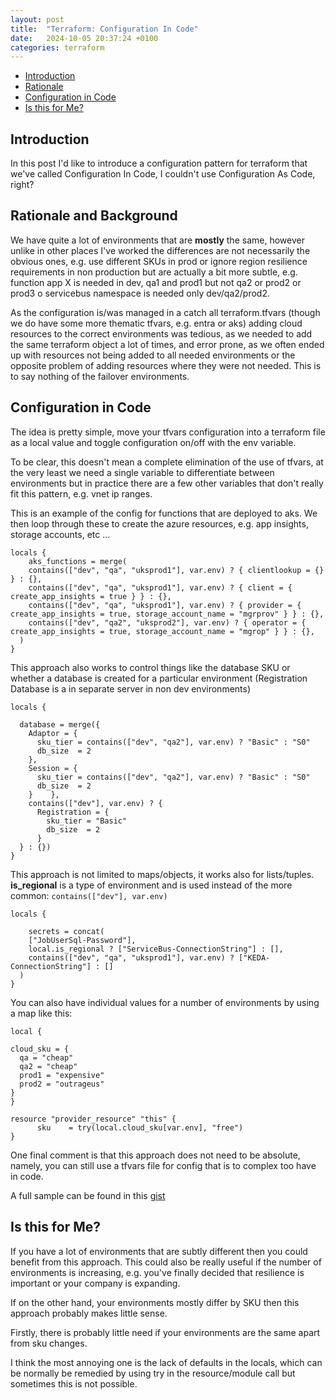 ```yaml
---
layout: post
title:  "Terraform: Configuration In Code"
date:   2024-10-05 20:37:24 +0100
categories: terraform
---
```


- [Introduction](#introduction)
- [Rationale](#rationale)
- [Configuration in Code](#configuration-in-code)
- [Is this for Me?](#is-this-for-me)



## Introduction

In this post I'd like to introduce a configuration pattern for terraform that we've called Configuration In Code, I couldn't use Configuration As Code, right?

## Rationale and Background

We have quite a lot of environments that are **mostly** the same, however unlike in other places I've worked the differences are not necessarily the obvious ones, e.g. use different SKUs in prod or ignore region resilience requirements in non production but are actually a bit more subtle, e.g. function app X is needed in dev, qa1 and prod1 but not qa2 or prod2 or prod3 o servicebus namespace is needed only dev/qa2/prod2.

As the configuration is/was managed in a catch all terraform.tfvars (though we do have some more thematic tfvars, e.g. entra or aks) adding cloud resources to the correct environments was tedious, as we needed to add the same terraform object a lot of times, and  error prone, as we often ended up with resources not being added to all needed environments or the opposite problem of adding resources where they were not needed. This is to say nothing of the failover environments.

## Configuration in Code

The idea is pretty simple, move your tfvars configuration into a terraform file as a local value and toggle configuration on/off with the env variable.

To be clear, this doesn't mean a complete elimination of the use of tfvars, at the very least we need a single variable to differentiate between environments but in practice there are a few other variables that don't really fit this pattern, e.g. vnet ip ranges.

This is an example of the config for functions that are deployed to aks.  We then loop through these to create the azure resources, e.g. app insights, storage accounts, etc ...


```hcl
locals {
    aks_functions = merge(
    contains(["dev", "qa", "uksprod1"], var.env) ? { clientlookup = {} } : {},
    contains(["dev", "qa", "uksprod1"], var.env) ? { client = { create_app_insights = true } } : {},
    contains(["dev", "qa", "uksprod1"], var.env) ? { provider = { create_app_insights = true, storage_account_name = "mgrprov" } } : {},
    contains(["dev", "qa2", "uksprod2"], var.env) ? { operator = { create_app_insights = true, storage_account_name = "mgrop" } } : {},
  )
}
```

This approach also works to control things like the database SKU or whether a database is created for a particular environment (Registration Database is a in separate server in non dev environments)

```hcl
locals {

  database = merge({
    Adaptor = {
      sku_tier = contains(["dev", "qa2"], var.env) ? "Basic" : "S0"
      db_size  = 2
    },
    Session = {
      sku_tier = contains(["dev", "qa2"], var.env) ? "Basic" : "S0"
      db_size  = 2
    }    },
    contains(["dev"], var.env) ? {
      Registration = {
        sku_tier = "Basic"
        db_size  = 2
      }
  } : {})
}
```
This approach is not limited to maps/objects, it works also for lists/tuples. **is_regional** is a type of environment and is used instead of the more common: ```contains(["dev"], var.env)```

```
locals {

    secrets = concat(
    ["JobUserSql-Password"],
    local.is_regional ? ["ServiceBus-ConnectionString"] : [],
    contains(["dev", "qa", "uksprod1"], var.env) ? ["KEDA-ConnectionString"] : []
  )
}
```

You can also have individual values for a number of environments by using a map like this:

```
local {

cloud_sku = {
  qa = "cheap"
  qa2 = "cheap"
  prod1 = "expensive"
  prod2 = "outrageus"
}
}

resource "provider_resource" "this" {
      sku    = try(local.cloud_sku[var.env], "free")
}

```

One final comment is that this approach does not need to be absolute, namely, you can still use a tfvars file for config that is to complex too have in code.

A full sample can be found in this [gist]()

## Is this for Me?

If you have a lot of environments that are subtly different then you could benefit from this approach. This could also be really useful if the number of environments is increasing, 
e.g. you've finally decided that resilience is important or your company is expanding.

If on the other hand, your environments mostly differ by SKU then this approach probably makes little sense.

Firstly, there is probably little need if your environments are the same apart from sku changes.

I think the most annoying one is the lack of defaults in the locals, which can be normally be remedied by using try in the resource/module call but sometimes this is not possible.
